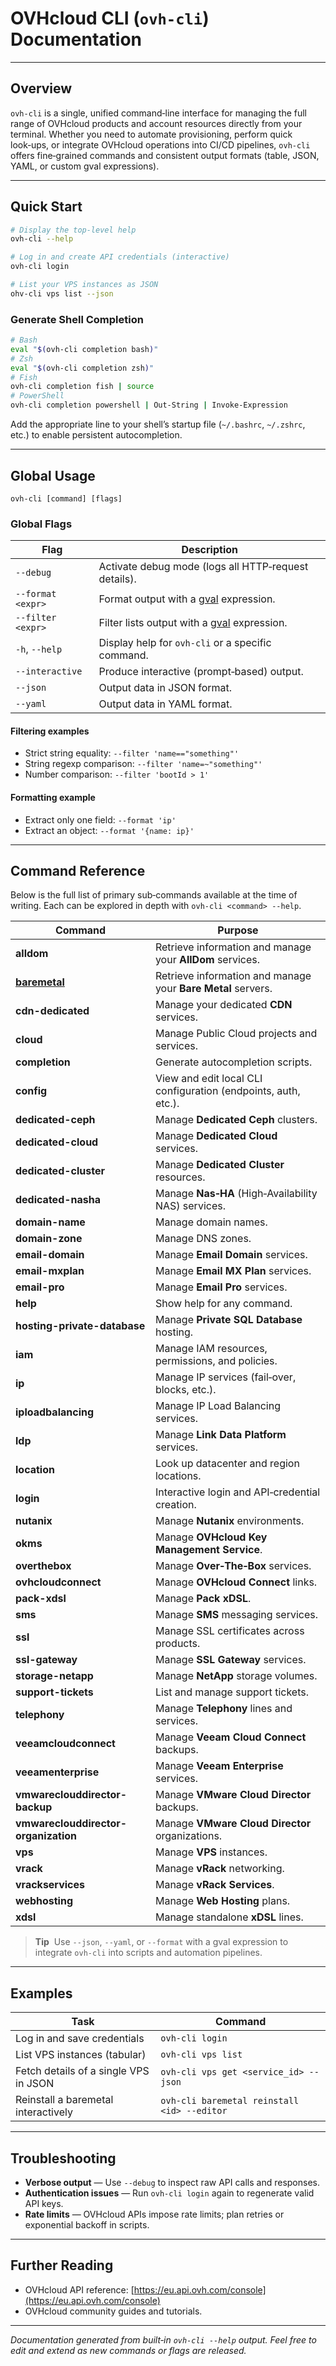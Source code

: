 # OVHcloud CLI (`ovh-cli`) Documentation

---

## Overview

`ovh-cli` is a single, unified command‑line interface for managing the full range of OVHcloud products and account resources directly from your terminal. Whether you need to automate provisioning, perform quick look‑ups, or integrate OVHcloud operations into CI/CD pipelines, `ovh-cli` offers fine‑grained commands and consistent output formats (table, JSON, YAML, or custom gval expressions).

---

## Quick Start

```bash
# Display the top‑level help
ovh-cli --help

# Log in and create API credentials (interactive)
ovh-cli login

# List your VPS instances as JSON
ohv-cli vps list --json
```

### Generate Shell Completion

```bash
# Bash
eval "$(ovh-cli completion bash)"
# Zsh
eval "$(ovh-cli completion zsh)"
# Fish
ovh-cli completion fish | source
# PowerShell
ovh-cli completion powershell | Out-String | Invoke-Expression
```

Add the appropriate line to your shell’s startup file (`~/.bashrc`, `~/.zshrc`, etc.) to enable persistent autocompletion.

---

## Global Usage

```text
ovh-cli [command] [flags]
```

### Global Flags

| Flag              | Description                                          |
| ----------------- | ---------------------------------------------------- |
| `--debug`         | Activate debug mode (logs all HTTP‑request details). |
| `--format <expr>` | Format output with a [gval] expression.              |
| `--filter <expr>` | Filter lists output with a [gval] expression.        |
| `-h`, `--help`    | Display help for `ovh-cli` or a specific command.    |
| `--interactive`   | Produce interactive (prompt‑based) output.           |
| `--json`          | Output data in JSON format.                          |
| `--yaml`          | Output data in YAML format.                          |

[gval]: https://github.com/PaesslerAG/gval

#### Filtering examples

- Strict string equality: `--filter 'name=="something"'`
- String regexp comparison: `--filter 'name=~"something"'`
- Number comparison: `--filter 'bootId > 1'`

#### Formatting example

- Extract only one field: `--format 'ip'`
- Extract an object: `--format '{name: ip}'`

---

## Command Reference

Below is the full list of primary sub‑commands available at the time of writing. Each can be explored in depth with `ovh-cli <command> --help`.

| Command                              | Purpose                                                        |
| ------------------------------------ | -------------------------------------------------------------- |
| **alldom**                           | Retrieve information and manage your **AllDom** services.      |
| [**baremetal**](baremetal.md)        | Retrieve information and manage your **Bare Metal** servers.   |
| **cdn-dedicated**                    | Manage your dedicated **CDN** services.                        |
| **cloud**                            | Manage Public Cloud projects and services.                     |
| **completion**                       | Generate autocompletion scripts.                               |
| **config**                           | View and edit local CLI configuration (endpoints, auth, etc.). |
| **dedicated-ceph**                   | Manage **Dedicated Ceph** clusters.                            |
| **dedicated-cloud**                  | Manage **Dedicated Cloud** services.                           |
| **dedicated-cluster**                | Manage **Dedicated Cluster** resources.                        |
| **dedicated-nasha**                  | Manage **Nas‑HA** (High‑Availability NAS) services.            |
| **domain-name**                      | Manage domain names.                                           |
| **domain-zone**                      | Manage DNS zones.                                              |
| **email-domain**                     | Manage **Email Domain** services.                              |
| **email-mxplan**                     | Manage **Email MX Plan** services.                             |
| **email-pro**                        | Manage **Email Pro** services.                                 |
| **help**                             | Show help for any command.                                     |
| **hosting-private-database**         | Manage **Private SQL Database** hosting.                       |
| **iam**                              | Manage IAM resources, permissions, and policies.               |
| **ip**                               | Manage IP services (fail‑over, blocks, etc.).                  |
| **iploadbalancing**                  | Manage IP Load Balancing services.                             |
| **ldp**                              | Manage **Link Data Platform** services.                        |
| **location**                         | Look up datacenter and region locations.                       |
| **login**                            | Interactive login and API‑credential creation.                 |
| **nutanix**                          | Manage **Nutanix** environments.                               |
| **okms**                             | Manage **OVHcloud Key Management Service**.                    |
| **overthebox**                       | Manage **Over‑The‑Box** services.                              |
| **ovhcloudconnect**                  | Manage **OVHcloud Connect** links.                             |
| **pack-xdsl**                        | Manage **Pack xDSL**.                                          |
| **sms**                              | Manage **SMS** messaging services.                             |
| **ssl**                              | Manage SSL certificates across products.                       |
| **ssl-gateway**                      | Manage **SSL Gateway** services.                               |
| **storage-netapp**                   | Manage **NetApp** storage volumes.                             |
| **support-tickets**                  | List and manage support tickets.                               |
| **telephony**                        | Manage **Telephony** lines and services.                       |
| **veeamcloudconnect**                | Manage **Veeam Cloud Connect** backups.                        |
| **veeamenterprise**                  | Manage **Veeam Enterprise** services.                          |
| **vmwareclouddirector-backup**       | Manage **VMware Cloud Director** backups.                      |
| **vmwareclouddirector-organization** | Manage **VMware Cloud Director** organizations.                |
| **vps**                              | Manage **VPS** instances.                                      |
| **vrack**                            | Manage **vRack** networking.                                   |
| **vrackservices**                    | Manage **vRack Services**.                                     |
| **webhosting**                       | Manage **Web Hosting** plans.                                  |
| **xdsl**                             | Manage standalone **xDSL** lines.                              |

> **Tip**  Use `--json`, `--yaml`, or `--format` with a gval expression to integrate `ovh-cli` into scripts and automation pipelines.

---

## Examples

| Task                                  | Command                                        |
| ------------------------------------- | ---------------------------------------------- |
| Log in and save credentials           | `ovh-cli login`                                |
| List VPS instances (tabular)          | `ovh-cli vps list`                             |
| Fetch details of a single VPS in JSON | `ovh-cli vps get <service_id> --json`          |
| Reinstall a baremetal interactively   | `ovh-cli baremetal reinstall <id> --editor`    |

---

## Troubleshooting

* **Verbose output** — Use `--debug` to inspect raw API calls and responses.
* **Authentication issues** — Run `ovh-cli login` again to regenerate valid API keys.
* **Rate limits** — OVHcloud APIs impose rate limits; plan retries or exponential backoff in scripts.

---

## Further Reading

* OVHcloud API reference: [https://eu.api.ovh.com/console](https://eu.api.ovh.com/console)
* OVHcloud community guides and tutorials.

---

*Documentation generated from built‑in `ovh-cli --help` output. Feel free to edit and extend as new commands or flags are released.*
